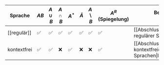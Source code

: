 
| Sprache     | $AB$ | $A\cup B$ | $A\cap B$ | $A^*$ | $\bar{A}$ | $A \backslash B$ | $A^R$ (Spiegelung) | Beweise<br>Link                                         |
| ----------- | ---- | --------- | --------- | ----- | --------- | ---------------- | ------------------ | ------------------------------------------------------- |
| [[regulär]] | ✅    | ✅         | ✅         | ✅     | ✅         | ✅                | ✅                  | [[Abschlusseigenschaften regulärer Sprachen\|link]]     |
| kontextfrei | ✅    | ✅         | ❌         | ✅     | ❌         | ❌                | ✅                  | [[Abschlusseigenschaften kontextfreier Sprachen\|link]] |

